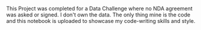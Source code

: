 This Project was completed for a Data Challenge where no NDA agreement was asked or signed. I don't own the data. The only thing mine is the code and this notebook is uploaded to showcase my code-writing skills and style.
